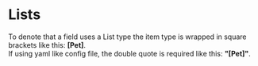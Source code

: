 # Lists

To denote that a field uses a List type the item type is wrapped in square brackets like this: **[Pet]**.  
If using yaml like config file, the double quote is required like this: **"[Pet]"**.
